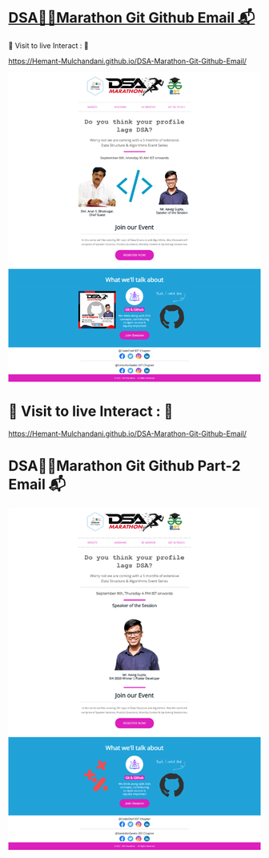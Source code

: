 # [DSA🏃‍♂️Marathon Git Github Email 📬](https://hemant-mulchandani.github.io/DSA-Marathon-Git-Github-Email/)

  📌 Visit to live Interact : 🔗

  https://Hemant-Mulchandani.github.io/DSA-Marathon-Git-Github-Email/ 

![Mail Capture](https://github.com/Hemant-Mulchandani/DSA-Marathon-Git-Github-Email/blob/main/DSA%20Marathon%20Git%20and%20Github%20Mail%20Capture.png) 

# 📌 Visit to live Interact : 🔗

 https://Hemant-Mulchandani.github.io/DSA-Marathon-Git-Github-Email/ 


# DSA🏃‍♂️Marathon Git Github Part-2 Email 📬

![Mail Capture](DSA%20Marathon%20Git%20%26%20Github%20%23Session_2%20Mail%20Capture.png)
